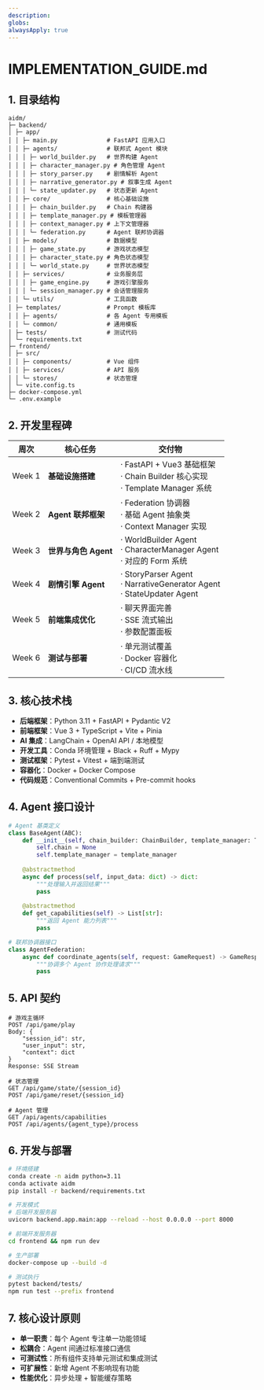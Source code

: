 ```yaml
---
description: 
globs: 
alwaysApply: true
---
```

# IMPLEMENTATION_GUIDE.md
## 1. 目录结构
```
aidm/
├─ backend/
│ ├─ app/
│ │ ├─ main.py              # FastAPI 应用入口
│ │ ├─ agents/              # 联邦式 Agent 模块
│ │ │ ├─ world_builder.py   # 世界构建 Agent
│ │ │ ├─ character_manager.py # 角色管理 Agent  
│ │ │ ├─ story_parser.py    # 剧情解析 Agent
│ │ │ ├─ narrative_generator.py # 叙事生成 Agent
│ │ │ └─ state_updater.py   # 状态更新 Agent
│ │ ├─ core/                # 核心基础设施
│ │ │ ├─ chain_builder.py   # Chain 构建器
│ │ │ ├─ template_manager.py # 模板管理器
│ │ │ ├─ context_manager.py # 上下文管理器
│ │ │ └─ federation.py      # Agent 联邦协调器
│ │ ├─ models/              # 数据模型
│ │ │ ├─ game_state.py      # 游戏状态模型
│ │ │ ├─ character_state.py # 角色状态模型
│ │ │ └─ world_state.py     # 世界状态模型
│ │ ├─ services/            # 业务服务层
│ │ │ ├─ game_engine.py     # 游戏引擎服务
│ │ │ └─ session_manager.py # 会话管理服务
│ │ └─ utils/               # 工具函数
│ ├─ templates/             # Prompt 模板库
│ │ ├─ agents/              # 各 Agent 专用模板
│ │ └─ common/              # 通用模板
│ ├─ tests/                 # 测试代码
│ └─ requirements.txt
├─ frontend/
│ ├─ src/
│ │ ├─ components/          # Vue 组件
│ │ ├─ services/            # API 服务
│ │ └─ stores/              # 状态管理
│ └─ vite.config.ts
├─ docker-compose.yml
└─ .env.example
```

## 2. 开发里程碑
| 周次 | 核心任务 | 交付物 |
| --- | -------- | ------ |
| Week 1 | **基础设施搭建** | · FastAPI + Vue3 基础框架<br>· Chain Builder 核心实现<br>· Template Manager 系统 |
| Week 2 | **Agent 联邦框架** | · Federation 协调器<br>· 基础 Agent 抽象类<br>· Context Manager 实现 |
| Week 3 | **世界与角色 Agent** | · WorldBuilder Agent<br>· CharacterManager Agent<br>· 对应的 Form 系统 |
| Week 4 | **剧情引擎 Agent** | · StoryParser Agent<br>· NarrativeGenerator Agent<br>· StateUpdater Agent |
| Week 5 | **前端集成优化** | · 聊天界面完善<br>· SSE 流式输出<br>· 参数配置面板 |
| Week 6 | **测试与部署** | · 单元测试覆盖<br>· Docker 容器化<br>· CI/CD 流水线 |

## 3. 核心技术栈
- **后端框架**：Python 3.11 + FastAPI + Pydantic V2
- **前端框架**：Vue 3 + TypeScript + Vite + Pinia
- **AI 集成**：LangChain + OpenAI API / 本地模型
- **开发工具**：Conda 环境管理 + Black + Ruff + Mypy
- **测试框架**：Pytest + Vitest + 端到端测试
- **容器化**：Docker + Docker Compose
- **代码规范**：Conventional Commits + Pre-commit hooks

## 4. Agent 接口设计
```python
# Agent 基类定义
class BaseAgent(ABC):
    def __init__(self, chain_builder: ChainBuilder, template_manager: TemplateManager):
        self.chain = None
        self.template_manager = template_manager
    
    @abstractmethod
    async def process(self, input_data: dict) -> dict:
        """处理输入并返回结果"""
        pass
    
    @abstractmethod
    def get_capabilities(self) -> List[str]:
        """返回 Agent 能力列表"""
        pass

# 联邦协调器接口
class AgentFederation:
    async def coordinate_agents(self, request: GameRequest) -> GameResponse:
        """协调多个 Agent 协作处理请求"""
        pass
```

## 5. API 契约
```http
# 游戏主循环
POST /api/game/play
Body: { 
    "session_id": str, 
    "user_input": str,
    "context": dict 
}
Response: SSE Stream

# 状态管理
GET /api/game/state/{session_id}
POST /api/game/reset/{session_id}

# Agent 管理
GET /api/agents/capabilities
POST /api/agents/{agent_type}/process
```

## 6. 开发与部署
```bash
# 环境搭建
conda create -n aidm python=3.11
conda activate aidm
pip install -r backend/requirements.txt

# 开发模式
# 后端开发服务器
uvicorn backend.app.main:app --reload --host 0.0.0.0 --port 8000

# 前端开发服务器  
cd frontend && npm run dev

# 生产部署
docker-compose up --build -d

# 测试执行
pytest backend/tests/
npm run test --prefix frontend
```

## 7. 核心设计原则
- **单一职责**：每个 Agent 专注单一功能领域
- **松耦合**：Agent 间通过标准接口通信
- **可测试性**：所有组件支持单元测试和集成测试
- **可扩展性**：新增 Agent 不影响现有功能
- **性能优化**：异步处理 + 智能缓存策略
